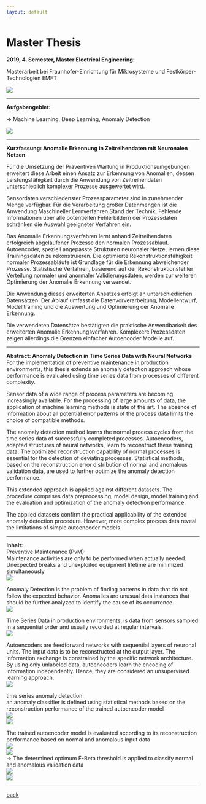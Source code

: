 ```yaml
---
layout: default
---
```


# Master Thesis
**2019, 4. Semester, Master Electrical Engineering:**  

Masterarbeit bei Fraunhofer-Einrichtung für Mikrosysteme und Festkörper-Technologien EMFT  

![](./images/emft_logo.jpg)  

---
**Aufgabengebiet:**  

&rarr; Machine Learning, Deep Learning, Anomaly Detection  

![](./images/emft_zeugnis.png)  

---
**Kurzfassung: Anomalie Erkennung in Zeitreihendaten
mit Neuronalen Netzen**  

Für die Umsetzung der Präventiven Wartung in Produktionsumgebungen erweitert diese
Arbeit einen Ansatz zur Erkennung von Anomalien, dessen Leistungsfähigkeit durch die
Anwendung von Zeitreihendaten unterschiedlich komplexer Prozesse ausgewertet wird.  

Sensordaten verschiedenster Prozessparameter sind in zunehmender Menge verfügbar.
Für die Verarbeitung großer Datenmengen ist die Anwendung Maschineller Lernverfahren
Stand der Technik. Fehlende Informationen über alle potentiellen Fehlerbildern der
Prozessdaten schränken die Auswahl geeigneter Verfahren ein.  

Das Anomalie Erkennungsverfahren lernt anhand Zeitreihendaten erfolgreich
abgelaufener Prozesse den normalen Prozessablauf. Autoencoder, speziell angepasste
Strukturen neuronaler Netze, lernen diese Trainingsdaten zu rekonstruieren. Die
optimierte Rekonstruktionsfähigkeit normaler Prozessabläufe ist Grundlage für die
Erkennung abweichender Prozesse. Statistische Verfahren, basierend auf der
Rekonstruktionsfehler Verteilung normaler und anormaler Validierungsdaten, werden zur
weiteren Optimierung der Anomalie Erkennung verwendet.  

Die Anwendung dieses erweiterten Ansatzes erfolgt an unterschiedlichen Datensätzen.
Der Ablauf umfasst die Datenvorverarbeitung, Modellentwurf, Modelltraining und die
Auswertung und Optimierung der Anomalie Erkennung.  

Die verwendeten Datensätze bestätigten die praktische Anwendbarkeit des erweiterten
Anomalie Erkennungsverfahren. Komplexere Prozessdaten zeigen allerdings die Grenzen
einfacher Autoencoder Modelle auf.  

---
**Abstract: Anomaly Detection in Time Series Data
with Neural Networks**  
For the implementation of preventive maintenance in production environments, this
thesis extends an anomaly detection approach whose performance is evaluated using
time series data from processes of different complexity.  

Sensor data of a wide range of process parameters are becoming increasingly available.
For the processing of large amounts of data, the application of machine learning methods
is state of the art. The absence of information about all potential error patterns of the
process data limits the choice of compatible methods.  

The anomaly detection method learns the normal process cycles from the time series data
of successfully completed processes. Autoencoders, adapted structures of neural
networks, learn to reconstruct these training data. The optimized reconstruction
capability of normal processes is essential for the detection of deviating processes.
Statistical methods, based on the reconstruction error distribution of normal and
anomalous validation data, are used to further optimize the anomaly detection
performance.  

This extended approach is applied against different datasets. The procedure comprises
data preprocessing, model design, model training and the evaluation and optimization of
the anomaly detection performance.  

The applied datasets confirm the practical applicability of the extended anomaly
detection procedure. However, more complex process data reveal the limitations of
simple autoencoder models.  

---
**Inhalt:**  
Preventive Maintenance
(PvM):  
Maintenance activities are only to be performed when actually needed. Unexpected breaks and unexploited equipment lifetime are minimized
simultaneously  
![](./images/emft_predictive_maintenance.png)  

Anomaly Detection is the problem of finding patterns in data that do not follow the
expected behavior. Anomalies are unusual data instances that should be further analyzed
to identify the cause of its occurrence.  
![](./images/emft_anomaly_detection.png)  

Time Series Data in production environments, is data from sensors sampled in a sequential order and usually recorded at regular intervals.  
![](./images/emft_time_series_data.png)  

Autoencoders are feedforward networks with sequential layers of neuronal units. The
input data is to be reconstructed at the output layer. The information exchange is
constrained by the specific network architecture.  By using only unlabeled data,
autoencoders learn the encoding of information independently. Hence, they are
considered an unsupervised learning approach.  
![](./images/emft_autoencoder.png)  

time series anomaly detection:  
an
anomaly classifier is defined using statistical methods based on the reconstruction
performance of the trained autoencoder model  
![](./images/emft_threshold.png)  
![](./images/emft_threshold_confusion.png)  

The trained autoencoder model is evaluated according to its reconstruction performance based on normal and anomalous input data  
![](./images/emft_reconstruction_error.png)  
![](./images/emft_reconstruction_error_density.png)  
&rarr; The determined optimum F-Beta threshold is applied to classify normal and anomalous
validation data  
![](./images/emft_optimum_threshold.png)  
![](./images/emft_optimum_threshold_confusion.png)  

---
[back](./)